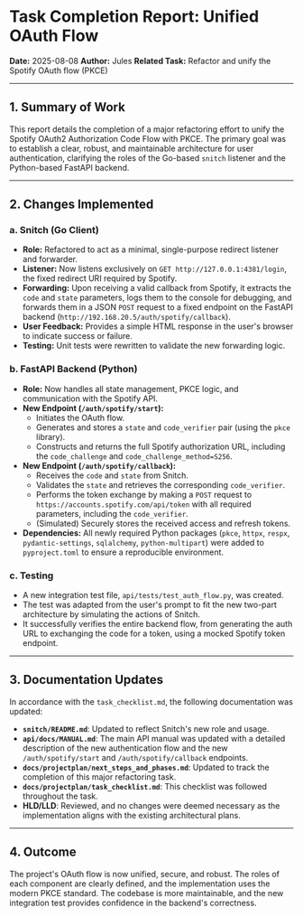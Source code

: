 # Task Completion Report: Unified OAuth Flow

**Date:** 2025-08-08
**Author:** Jules
**Related Task:** Refactor and unify the Spotify OAuth flow (PKCE)

---

## 1. Summary of Work

This report details the completion of a major refactoring effort to unify the Spotify OAuth2 Authorization Code Flow with PKCE. The primary goal was to establish a clear, robust, and maintainable architecture for user authentication, clarifying the roles of the Go-based `snitch` listener and the Python-based FastAPI backend.

---

## 2. Changes Implemented

### a. Snitch (Go Client)
- **Role:** Refactored to act as a minimal, single-purpose redirect listener and forwarder.
- **Listener:** Now listens exclusively on `GET http://127.0.0.1:4381/login`, the fixed redirect URI required by Spotify.
- **Forwarding:** Upon receiving a valid callback from Spotify, it extracts the `code` and `state` parameters, logs them to the console for debugging, and forwards them in a JSON `POST` request to a fixed endpoint on the FastAPI backend (`http://192.168.20.5/auth/spotify/callback`).
- **User Feedback:** Provides a simple HTML response in the user's browser to indicate success or failure.
- **Testing:** Unit tests were rewritten to validate the new forwarding logic.

### b. FastAPI Backend (Python)
- **Role:** Now handles all state management, PKCE logic, and communication with the Spotify API.
- **New Endpoint (`/auth/spotify/start`):**
  - Initiates the OAuth flow.
  - Generates and stores a `state` and `code_verifier` pair (using the `pkce` library).
  - Constructs and returns the full Spotify authorization URL, including the `code_challenge` and `code_challenge_method=S256`.
- **New Endpoint (`/auth/spotify/callback`):**
  - Receives the `code` and `state` from Snitch.
  - Validates the `state` and retrieves the corresponding `code_verifier`.
  - Performs the token exchange by making a `POST` request to `https://accounts.spotify.com/api/token` with all required parameters, including the `code_verifier`.
  - (Simulated) Securely stores the received access and refresh tokens.
- **Dependencies:** All newly required Python packages (`pkce`, `httpx`, `respx`, `pydantic-settings`, `sqlalchemy`, `python-multipart`) were added to `pyproject.toml` to ensure a reproducible environment.

### c. Testing
- A new integration test file, `api/tests/test_auth_flow.py`, was created.
- The test was adapted from the user's prompt to fit the new two-part architecture by simulating the actions of Snitch.
- It successfully verifies the entire backend flow, from generating the auth URL to exchanging the code for a token, using a mocked Spotify token endpoint.

---

## 3. Documentation Updates

In accordance with the `task_checklist.md`, the following documentation was updated:
- **`snitch/README.md`**: Updated to reflect Snitch's new role and usage.
- **`api/docs/MANUAL.md`**: The main API manual was updated with a detailed description of the new authentication flow and the new `/auth/spotify/start` and `/auth/spotify/callback` endpoints.
- **`docs/projectplan/next_steps_and_phases.md`**: Updated to track the completion of this major refactoring task.
- **`docs/projectplan/task_checklist.md`**: This checklist was followed throughout the task.
- **HLD/LLD**: Reviewed, and no changes were deemed necessary as the implementation aligns with the existing architectural plans.

---

## 4. Outcome

The project's OAuth flow is now unified, secure, and robust. The roles of each component are clearly defined, and the implementation uses the modern PKCE standard. The codebase is more maintainable, and the new integration test provides confidence in the backend's correctness.
